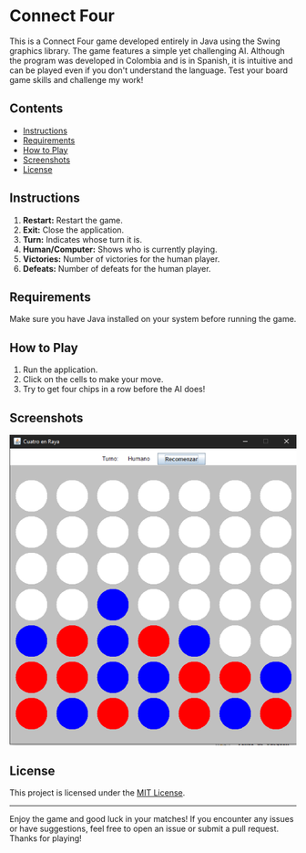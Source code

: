 # Connect Four

This is a Connect Four game developed entirely in Java using the Swing graphics library. The game features a simple yet challenging AI. Although the program was developed in Colombia and is in Spanish, it is intuitive and can be played even if you don't understand the language. Test your board game skills and challenge my work!

## Contents

- [Instructions](#instructions)
- [Requirements](#requirements)
- [How to Play](#how-to-play)
- [Screenshots](#screenshots)
- [License](#license)

## Instructions

1. **Restart:** Restart the game.
2. **Exit:** Close the application.
3. **Turn:** Indicates whose turn it is.
4. **Human/Computer:** Shows who is currently playing.
5. **Victories:** Number of victories for the human player.
6. **Defeats:** Number of defeats for the human player.

## Requirements

Make sure you have Java installed on your system before running the game.

## How to Play

1. Run the application.
2. Click on the cells to make your move.
3. Try to get four chips in a row before the AI does!

## Screenshots

![Screenshot](https://github.com/Juanpalai/Porfolio/blob/main/images/connect4.png)


## License

This project is licensed under the [MIT License](LICENSE).

---

Enjoy the game and good luck in your matches! If you encounter any issues or have suggestions, feel free to open an issue or submit a pull request. Thanks for playing!
